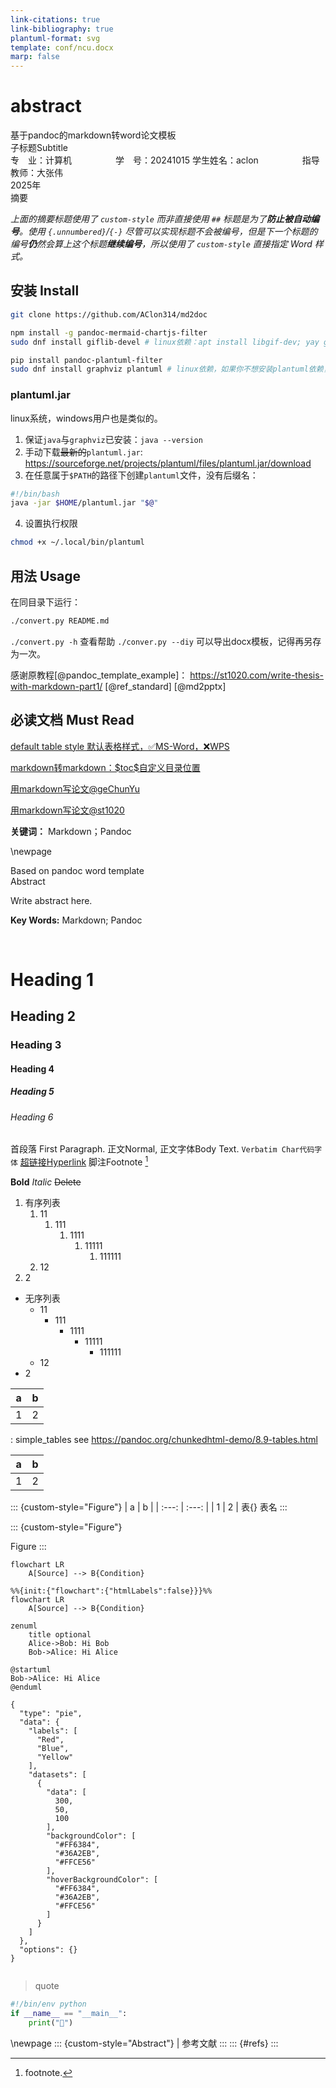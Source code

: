 ```yaml
---
link-citations: true
link-bibliography: true
plantuml-format: svg
template: conf/ncu.docx
marp: false
---
```


# abstract

<div custom-style="Body Text">
<div custom-style="Title">
基于pandoc的markdown转word论文模板
</div><div custom-style="Subtitle">
子标题Subtitle
</div><div custom-style="Author">
专　业：计算机&emsp;&emsp;&emsp;&emsp;&emsp;学　号：20241015  
学生姓名：aclon&emsp;&emsp;&emsp;&emsp;&emsp;指导教师：大张伟
</div><div custom-style="Date">
2025年
</div><div custom-style="Abstract Title">
摘要
</div>

*上面的摘要标题使用了 `custom-style` 而非直接使用 `##` 标题是为了**防止被自动编号**。使用 `{.unnumbered}`/`{-}` 尽管可以实现标题不会被编号，但是下一个标题的编号**仍**然会算上这个标题**继续编号**，所以使用了 `custom-style` 直接指定 Word 样式。*

## 安装 Install
```sh
git clone https://github.com/AClon314/md2doc

npm install -g pandoc-mermaid-chartjs-filter
sudo dnf install giflib-devel # linux依赖：apt install libgif-dev; yay giflib

pip install pandoc-plantuml-filter
sudo dnf install graphviz plantuml # linux依赖，如果你不想安装plantuml依赖，你可以手动下载.jar包，详见下方
```

### plantuml.jar
linux系统，windows用户也是类似的。

1. 保证`java`与`graphviz`已安装：`java --version`
2. 手动下载~~最新的~~`plantuml.jar`: https://sourceforge.net/projects/plantuml/files/plantuml.jar/download
3. 在任意属于`$PATH`的路径下创建`plantuml`文件，没有后缀名：
```sh
#!/bin/bash
java -jar $HOME/plantuml.jar "$@"
```
4. 设置执行权限
```sh
chmod +x ~/.local/bin/plantuml
```

## 用法 Usage
在同目录下运行：
```sh
./convert.py README.md
```
`./convert.py -h` 查看帮助
`./conver.py --diy` 可以导出docx模板，记得再另存为一次。

感谢原教程[@pandoc_template_example]： https://st1020.com/write-thesis-with-markdown-part1/
[@ref_standard]
[@md2pptx]

## 必读文档 Must Read

[default table style 默认表格样式，✅MS-Word，❌WPS](https://github.com/jgm/pandoc/issues/3275#issuecomment-369198726)

[markdown转markdown：\$toc\$自定义目录位置](https://github.com/jgm/pandoc/wiki/Pandoc-Tricks#using-markdown-templates)

[用markdown写论文@geChunYu](https://ge-chunyu.github.io/posts/2019-11-pandoc-large-document/)

[用markdown写论文@st1020](https://st1020.com/write-thesis-with-markdown-part1/)

**关键词：** Markdown；Pandoc

\newpage

<div custom-style="Title">
Based on pandoc word template
</div><div custom-style="Abstract Title">
Abstract
</div>

Write abstract here.

**Key Words:** Markdown; Pandoc

</div>

<br section>

# Heading 1
## Heading 2
### Heading 3
#### Heading 4
##### Heading 5
###### Heading 6
首段落 First Paragraph.
正文Normal, 正文字体Body Text. `Verbatim Char代码字体` [超链接Hyperlink](https://github.com/AClon314 "mouse-over-hint") 脚注Footnote [^1]

[^1]: footnote.

**Bold** _Italic_ ~~Delete~~

1. 有序列表
    1. 11
        1. 111
            1. 1111
                1. 11111
                    1. 111111
    1. 12
1. 2

- 无序列表
  - 11
    - 111
      - 1111
        - 11111
          - 111111
  - 12
- 2

|   a   |   b   |
| :---: | :---: |
|   1   |   2   |
: simple_tables see https://pandoc.org/chunkedhtml-demo/8.9-tables.html

<!-- description -->
|   a   |   b   |
| :---: | :---: |
|   1   |   2   |

::: {custom-style="Figure"}
|   a   |   b   |
| :---: | :---: |
|   1   |   2   |
表{} 表名
:::

::: {custom-style="Figure"}
<!-- ![invert](https://api.star-history.com/svg?repos=AClon314/md2doc&type=Date) -->

Figure
:::

<!-- description -->
```mermaid
flowchart LR
    A[Source] --> B{Condition}
```

```{.mermaid format=svg}
%%{init:{"flowchart":{"htmlLabels":false}}}%%
flowchart LR
    A[Source] --> B{Condition}
```

```mermaid
zenuml
    title optional
    Alice->Bob: Hi Bob
    Bob->Alice: Hi Alice
```

```plantuml
@startuml
Bob->Alice: Hi Alice
@enduml
```

```chartjs
{
  "type": "pie",
  "data": {
    "labels": [
      "Red",
      "Blue",
      "Yellow"
    ],
    "datasets": [
      {
        "data": [
          300,
          50,
          100
        ],
        "backgroundColor": [
          "#FF6384",
          "#36A2EB",
          "#FFCE56"
        ],
        "hoverBackgroundColor": [
          "#FF6384",
          "#36A2EB",
          "#FFCE56"
        ]
      }
    ]
  },
  "options": {}
}
```

```{.py include=convert.py snippet=main .numberLines}
```

> quote

```python {.numberLines}
#!/bin/env python
if __name__ == "__main__":
    print("👻")
```

\newpage
::: {custom-style="Abstract"}
| 参考文献
:::
::: {#refs}
:::

